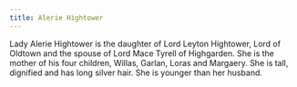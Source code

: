 ```yaml
---
title: Alerie Hightower
---
```


Lady Alerie Hightower is the daughter of Lord Leyton Hightower, Lord of Oldtown and the spouse of Lord Mace Tyrell of Highgarden. She is the mother of his four children, Willas, Garlan, Loras and Margaery. She is tall, dignified and has long silver hair. She is younger than her husband.


